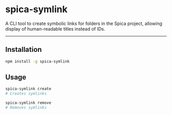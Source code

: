 # spica-symlink

A CLI tool to create symbolic links for folders in the Spica project, allowing display of human-readable titles instead of IDs.

---

## Installation

```bash
npm install -g spica-symlink
```

## Usage

```bash
spica-symlink create
# Creates symlinks
```

```bash
spica-symlink remove
# Removes symlinks
```
